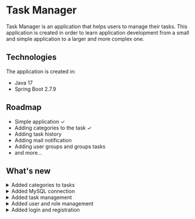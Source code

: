# Task Manager
Task Manager is an application that helps users to manage their tasks. 
This application is created in order to learn application development from a small and simple application
to a larger and more complex one.

## Technologies
The application is created in:
* Java 17
* Spring Boot 2.7.9

## Roadmap
* Simple application &check;
* Adding categories to the task &check;
* Adding task history
* Adding mail notification
* Adding user groups and groups tasks
* and more...

## What's new

<details>
<summary>Added categories to tasks</summary>
<br>
The most important news:
<li>You can assign a category to task</li>
<li>Added category management</li>
<br>
</details>

<details>
<summary>Added MySQL connection</summary>
<br>
The most important news:
<li>Application connects to a MySQL database</li>
<li>Database is managed by Liquibase changelogs</li>
<br>
</details>

<details>
<summary>Added task management</summary>
<br>
The most important news:
<li>Users can manage their tasks</li>
<br>
</details>

<details>
<summary>Added user and role management</summary>
<br>
The most important news:
<ul>
    <li>User management</li>
    <ul>
        <li>Users can manage their accounts </li>
        <li>Administrator can modify users roles</li>
        <li>Administrator can create new user accounts</li>
    </ul>
    <li>Role management</li>
    <ul>
        <li>Administrator can manage the roles</li>
    </ul>
</ul>
<br>
</details>

<details>
<summary>Added login and registration </summary>
<br>
The most important news:
<li>Added JSON Web Token authorization</li>
<li>The user can now login and register in the app by email and password</li>
</details>